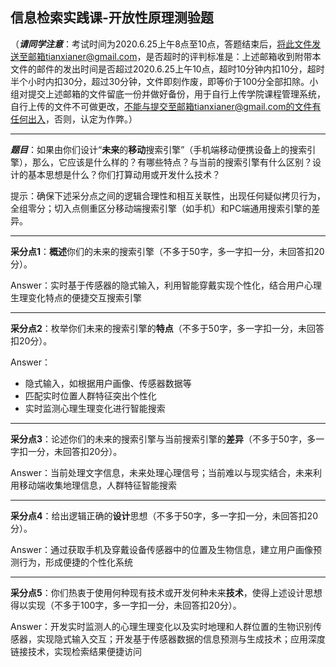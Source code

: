 ## **信息检索实践课-开放性原理测验题**

（***请同学注意***：考试时间为2020.6.25上午8点至10点，答题结束后，将此文件发送至邮箱tianxianer@gmail.com，是否超时的评判标准是：上述邮箱收到附带本文件的邮件的发出时间是否超过2020.6.25上午10点，超时10分钟内扣10分，超时半个小时内扣30分，超过30分钟，文件即刻作废，即等价于100分全部扣除。小组对提交上述邮箱的文件留底一份并做好备份，用于自行上传学院课程管理系统，自行上传的文件不可做更改，不能与提交至邮箱tianxianer@gmail.com的文件有任何出入，否则，认定为作弊。）

---

***题目***：如果由你们设计“**未来**的**移动**搜索引擎”（手机端移动便携设备上的搜索引擎），那么，它应该是什么样的？有哪些特点？与当前的搜索引擎有什么区别？设计的基本思想是什么？你们打算动用或开发什么技术？

提示：确保下述采分点之间的逻辑合理性和相互关联性，出现任何疑似拷贝行为，全组零分；切入点侧重区分移动端搜索引擎（如手机）和PC端通用搜索引擎的差异。

---

**采分点1**：**概述**你们的未来的搜索引擎（不多于50字，多一字扣一分，未回答扣20分）。

Answer：实时基于传感器的隐式输入，利用智能穿戴实现个性化，结合用户心理生理变化特点的便捷交互搜索引擎

---

**采分点2**：枚举你们未来的搜索引擎的**特点**（不多于50字，多一字扣一分，未回答扣20分）。

Answer：

- 隐式输入，如根据用户画像、传感器数据等
- 匹配实时位置人群特征突出个性化
- 实时监测心理生理变化进行智能搜索

---

**采分点3**：论述你们的未来的搜索引擎与当前搜索引擎的**差异**（不多于50字，多一字扣一分，未回答扣20分）。

Answer：当前处理文字信息，未来处理心理信号；当前难以与现实结合，未来利用移动端收集地理信息，人群特征智能搜索

---

**采分点4**：给出逻辑正确的**设计**思想（不多于50字，多一字扣一分，未回答扣20分）。

Answer：通过获取手机及穿戴设备传感器中的位置及生物信息，建立用户画像预测行为，形成便捷的个性化系统

---

**采分点5**：你们热衷于使用何种现有技术或开发何种未来**技术**，使得上述设计思想得以实现（不多于100字，多一字扣一分，未回答扣20分）。

Answer：开发实时监测人的心理生理变化以及实时地理和人群位置的生物识别传感器，实现隐式输入交互；开发基于传感器数据的信息预测与生成技术；应用深度链接技术，实现检索结果便捷访问